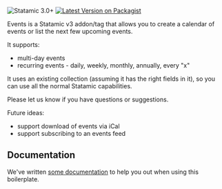 ![Statamic 3.0+](https://img.shields.io/badge/Statamic-3.0+-FF269E?style=flat-square&link=https://statamic.com)
[![Latest Version on Packagist](https://img.shields.io/packagist/v/transformstudios/events?style=flat-square)](https://packagist.org/packages/transformstudios/events)

Events is a Statamic v3 addon/tag that allows you to create a calendar of events or list the next few upcoming events.

It supports:

* multi-day events
* recurring events - daily, weekly, monthly, annually, every "x"

It uses an existing collection (assuming it has the right fields in it), so you can use all the normal Statamic capabilities.

Please let us know if you have questions or suggestions.

Future ideas:

* support download of events via iCal
* support subscribing to an events feed

## Documentation

We've written [some documentation](https://statamic.com/addons/transform/events/docs) to help you out when using this boilerplate.
